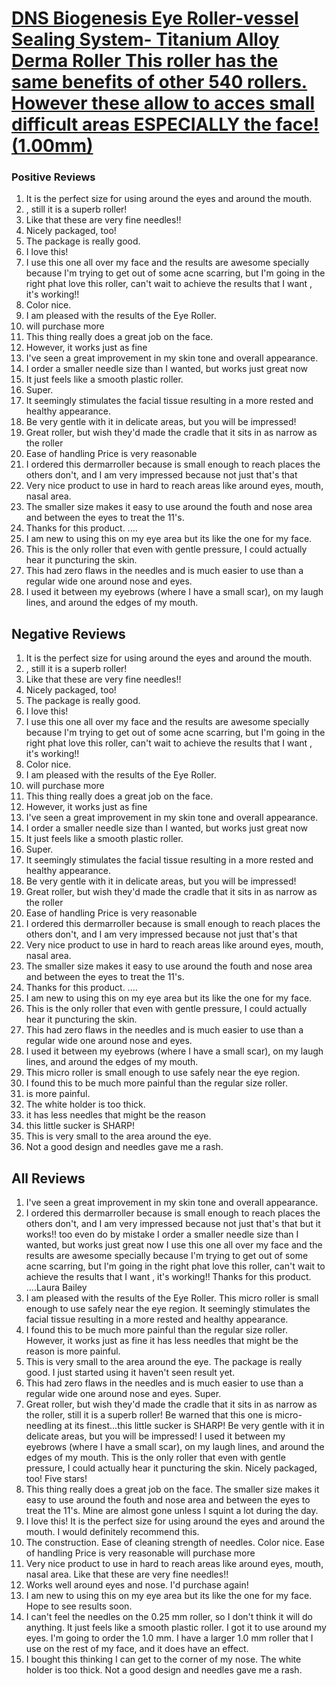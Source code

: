 # [DNS Biogenesis Eye Roller-vessel Sealing System- Titanium Alloy Derma Roller This roller has the same benefits of other 540 rollers. However these allow to acces small difficult areas ESPECIALLY the face! (1.00mm)](https://products.checkmycream.com/products/DNS-Biogenesis-Eye-Roller-vessel-Sealing-System-Titanium-Alloy-Derma-Roller-This-roller-has-the-same-benefits-of-other-540-rollers.-However-these-allow-to-acces-small-difficult-areas-ESPECIALLY-the-face!-(1.00mm).html)

### Positive Reviews

<ol>
      <li>It is the perfect size for using around the eyes and around the mouth.</li>
      <li>, still it is a superb roller!  </li>
      <li>Like that these are very fine needles!!</li>
      <li>Nicely packaged, too!  </li>
      <li>The package is really good.</li>
      <li>I love this!</li>
      <li>I use this one all over my face and the results are awesome specially because I&#x27;m trying to get out of some acne scarring, but I&#x27;m going in the right phat love this roller, can&#x27;t wait to achieve the results that I want , it&#x27;s working!!</li>
      <li>Color nice.</li>
      <li>I am pleased with the results of the Eye Roller.  </li>
      <li>will purchase more</li>
      <li>This thing really does a great job on the face.</li>
      <li>However, it works just as fine</li>
      <li>I&#x27;ve seen a great improvement in my skin tone and overall appearance.</li>
      <li>I order a smaller needle size than I wanted, but works just great now</li>
      <li>It just feels like a smooth plastic roller.</li>
      <li>Super.</li>
      <li>It seemingly stimulates the facial tissue resulting in a more rested and healthy appearance.</li>
      <li>Be very gentle with it in delicate areas, but you will be impressed!  </li>
      <li>Great roller, but wish they&#x27;d made the cradle that it sits in as narrow as the roller</li>
      <li>Ease of handling  Price is very reasonable  </li>
      <li>I ordered this dermarroller because is small enough to reach places the others don&#x27;t, and I am very impressed because not just that&#x27;s that</li>
      <li>Very nice product to use in hard to reach areas like around eyes, mouth, nasal area.</li>
      <li>The smaller size makes it easy to use  around the fouth and nose area and between the eyes to treat the 11&#x27;s.</li>
      <li>Thanks for this product. ....</li>
      <li>I am new to using this on my eye area but its like the one for my face.</li>
      <li>This is the only roller that even with gentle pressure, I could actually hear it puncturing the skin.  </li>
      <li>This had zero flaws in the needles and is much easier to use than a regular wide one around nose and eyes.</li>
      <li>I used it between my eyebrows (where I have a small scar), on my laugh lines, and around the edges of my mouth.  </li>
</ol>


<h2>Negative Reviews</h2>
<ol>
<li> It is the perfect size for using around the eyes and around the mouth.</li>
<li> , still it is a superb roller!  </li>
<li> Like that these are very fine needles!!</li>
<li> Nicely packaged, too!  </li>
<li> The package is really good.</li>
<li> I love this!</li>
<li> I use this one all over my face and the results are awesome specially because I&#x27;m trying to get out of some acne scarring, but I&#x27;m going in the right phat love this roller, can&#x27;t wait to achieve the results that I want , it&#x27;s working!!</li>
<li> Color nice.</li>
<li> I am pleased with the results of the Eye Roller.  </li>
<li> will purchase more</li>
<li> This thing really does a great job on the face.</li>
<li> However, it works just as fine</li>
<li> I&#x27;ve seen a great improvement in my skin tone and overall appearance.</li>
<li> I order a smaller needle size than I wanted, but works just great now</li>
<li> It just feels like a smooth plastic roller.</li>
<li> Super.</li>
<li> It seemingly stimulates the facial tissue resulting in a more rested and healthy appearance.</li>
<li> Be very gentle with it in delicate areas, but you will be impressed!  </li>
<li> Great roller, but wish they&#x27;d made the cradle that it sits in as narrow as the roller</li>
<li> Ease of handling  Price is very reasonable  </li>
<li> I ordered this dermarroller because is small enough to reach places the others don&#x27;t, and I am very impressed because not just that&#x27;s that</li>
<li> Very nice product to use in hard to reach areas like around eyes, mouth, nasal area.</li>
<li> The smaller size makes it easy to use  around the fouth and nose area and between the eyes to treat the 11&#x27;s.</li>
<li> Thanks for this product. ....</li>
<li> I am new to using this on my eye area but its like the one for my face.</li>
<li> This is the only roller that even with gentle pressure, I could actually hear it puncturing the skin.  </li>
<li> This had zero flaws in the needles and is much easier to use than a regular wide one around nose and eyes.</li>
<li> I used it between my eyebrows (where I have a small scar), on my laugh lines, and around the edges of my mouth.  </li>
<li> This micro roller is small enough to use safely near the eye region.  </li>
<li> I found this to be much more painful than the regular size roller.</li>
<li> is more painful.</li>
<li> The white holder is too thick.</li>
<li> it has less needles that might be the reason</li>
<li> this little sucker is SHARP!  </li>
<li> This is very small to the area around the eye.</li>
<li> Not a good design and needles gave me a rash.</li>
</ol>

<h2>All Reviews</h2>

<ol>
    <li> I&#x27;ve seen a great improvement in my skin tone and overall appearance.</li>
    <li> I ordered this dermarroller because is small enough to reach places the others don&#x27;t, and I am very impressed because not just that&#x27;s that but it works!! too even do by mistake I order a smaller needle size than I wanted, but works just great now I use this one all over my face and the results are awesome specially because I&#x27;m trying to get out of some acne scarring, but I&#x27;m going in the right phat love this roller, can&#x27;t wait to achieve the results that I want , it&#x27;s working!! Thanks for this product. ....Laura Bailey</li>
    <li> I am pleased with the results of the Eye Roller.  This micro roller is small enough to use safely near the eye region.  It seemingly stimulates the facial tissue resulting in a more rested and healthy appearance.</li>
    <li> I found this to be much more painful than the regular size roller. However, it works just as fine it has less needles that might be the reason is more painful.</li>
    <li> This is very small to the area around the eye. The package is really good. I just started using it haven&#x27;t seen result yet.</li>
    <li> This had zero flaws in the needles and is much easier to use than a regular wide one around nose and eyes. Super.</li>
    <li> Great roller, but wish they&#x27;d made the cradle that it sits in as narrow as the roller, still it is a superb roller!  Be warned that this one is micro-needling at its finest...this little sucker is SHARP!  Be very gentle with it in delicate areas, but you will be impressed!  I used it between my eyebrows (where I have a small scar), on my laugh lines, and around the edges of my mouth.  This is the only roller that even with gentle pressure, I could actually hear it puncturing the skin.  Nicely packaged, too!  Five stars!</li>
    <li> This thing really does a great job on the face. The smaller size makes it easy to use  around the fouth and nose area and between the eyes to treat the 11&#x27;s. Mine are almost gone unless I squint a lot during the day.</li>
    <li> I love this! It is the perfect size for using around the eyes and around the mouth. I would definitely recommend this.</li>
    <li> The construction. Ease of cleaning  strength of needles.  Color nice. Ease of handling  Price is very reasonable  will purchase more</li>
    <li> Very nice product to use in hard to reach areas like around eyes, mouth, nasal area. Like that these are very fine needles!!</li>
    <li> Works well around eyes and nose. I&#x27;d purchase again!</li>
    <li> I am new to using this on my eye area but its like the one for my face. Hope to see results soon.</li>
    <li> I can&#x27;t feel the needles on the 0.25 mm roller, so I don&#x27;t think it will do anything. It just feels like a smooth plastic roller. I got it to use around my eyes. I&#x27;m going to order the 1.0 mm. I have a larger 1.0 mm roller that I use on the rest of my face, and it does have an effect.</li>
    <li> I bought this thinking I can get to the corner of my nose. The white holder is too thick. Not a good design and needles gave me a rash.</li>
</ol>




